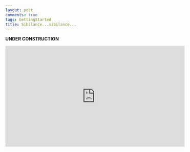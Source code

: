 ```yaml
---
layout: post
comments: true
tags: GettingStarted
title: Sibilance...sibilance...
---
```


**UNDER CONSTRUCTION**

<iframe width="560" height="315" src="https://www.youtube.com/embed/EPVL45WkH84" frameborder="0" allow="autoplay; encrypted-media" allowfullscreen></iframe>

